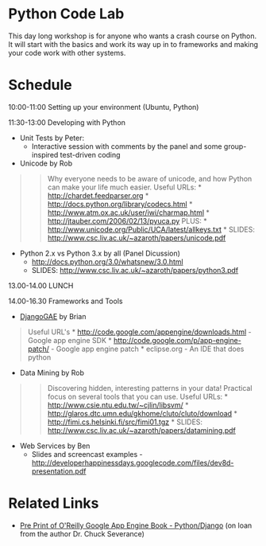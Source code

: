 # Python Code Lab #

This day long workshop is for anyone who wants a crash course on Python.  It will start with the basics and work its way up in to frameworks and making your code work with other systems.

# Schedule #

10:00-11:00 Setting up your environment (Ubuntu, Python)

11:30-13:00 Developing with Python
  * Unit Tests by Peter:
    * Interactive session with comments by the panel and some group-inspired test-driven coding
  * Unicode by Rob
> > Why everyone needs to be aware of unicode, and how Python can make your life much easier.  Useful URLs:
    * http://chardet.feedparser.org
    * http://docs.python.org/library/codecs.html
    * http://www.atm.ox.ac.uk/user/iwi/charmap.html
    * http://jtauber.com/2006/02/13/pyuca.py         PLUS:
    * http://www.unicode.org/Public/UCA/latest/allkeys.txt
    * SLIDES: http://www.csc.liv.ac.uk/~azaroth/papers/unicode.pdf

  * Python 2.x vs Python 3.x by all (Panel Dicussion)
    * http://docs.python.org/3.0/whatsnew/3.0.html
    * SLIDES: http://www.csc.liv.ac.uk/~azaroth/papers/python3.pdf

13.00-14.00 LUNCH

14.00-16.30 Frameworks and Tools
  * [DjangoGAE](http://code.google.com/p/developerhappinessdays/wiki/DjangoGAE) by Brian

> Useful URL's
    * http://code.google.com/appengine/downloads.html - Google app engine SDK
    * http://code.google.com/p/app-engine-patch/ - Google app engine patch
    * eclipse.org - An IDE that does python
  * Data Mining by Rob
> > Discovering hidden, interesting patterns in your data!  Practical focus on several tools that you can use.  Useful URLs:
    * http://www.csie.ntu.edu.tw/~cjlin/libsvm/
    * http://glaros.dtc.umn.edu/gkhome/cluto/cluto/download
    * http://fimi.cs.helsinki.fi/src/fimi01.tgz
    * SLIDES: http://www.csc.liv.ac.uk/~azaroth/papers/datamining.pdf

  * Web Services by Ben
    * Slides and screencast examples - http://developerhappinessdays.googlecode.com/files/dev8d-presentation.pdf

# Related Links #
  * [Pre Print of O'Reilly Google App Engine Book - Python/Django](http://www.appenginelearn.com/chapters/toc.htm) (on loan from the author Dr. Chuck Severance)